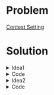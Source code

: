 # Problem
[Contest Setting](https://www.hackerrank.com/contests/srbd-code-contest-2023-round-1/challenges/contest-setting-1)

# Solution
<details>
<Summary>Idea1</Summary>
We can just do a binary search on the value of $m$ to find the maximum value of $m$. After that, we can say, $N = 2^m$
</details>
<details>
<Summary>Code</Summary>
    
```cpp

#include <bits/stdc++.h>
using namespace std;
typedef long long ll;
const ll INF = 1e9;

// Binary Search

void solve() 
{   
    ll B, y; cin >> B >> y;
    ll low = 0, high = INF;
    ll ans=0;
    while(low<=high)
    {
        ll mid = (low+high)/2;
        ll a =mid/2;
        ll b = mid-a;
        if(mid*y+a*a+b*b<=B)
        {
            ans=mid;
            low=mid+1;
        }
        else high=mid-1;
    }
    cout<<(1ll<<ans)<<'\n';
}

signed main() 
{
    ios_base::sync_with_stdio(0), cin.tie(0);
    int T = 1;
    cin >> T;
    for(int t = 1; t <= T; t++) {
        solve();
    }
}
```
</details>

<details>
<Summary>Idea2</Summary>
Quadratic equation: $m^2$ + 2my -2b=0
</details>
<details>
<Summary>Code</Summary>
    
```cpp
#include <bits/stdc++.h>
using namespace std;
typedef long long int ll;
#define lll __int128_t
#define mp make_pair
#define pb push_back
#define F first
#define S second
#define SetBit(x, k) (x |= (1LL << k))
#define ClearBit(x, k) (x &= ~(1LL << k))
#define CheckBit(x, k) (x & (1LL << k))
const ll inf = 1e18;
const ll md = 998244353;
const ll N = 2e5+5;

ll dx[]={0,1,0,-1};
ll dy[]={1,0,-1,0};
ll dxx[]={0,1,0,-1,1,1,-1,-1};
ll dyy[]={1,0,-1,0,1,-1,1,-1};

mt19937 rng(chrono::steady_clock::now().time_since_epoch().count());
int my_random(int l, int r)
{
    return uniform_int_distribution<int>(l, r) (rng);
}

void solve()
{
    ll b, y;
    cin >> b >> y;
    ll tmp = (-(2*y)+sqrt((4*y*y)+(8*b)))/2;
    ll ans = pow(2,tmp);
    cout<<ans<<'\n';
}

int main()
{
    //freopen("input.txt", "r", stdin);
    //freopen("output.txt", "w", stdout);
    ios_base::sync_with_stdio(false);
    cin.tie(NULL);cout.tie(NULL);
    ll T; T=1; 
    cin >> T;
    for(ll i=1;i<=T;i++)
    {   
        //cout<<"Case "<<i<<": ";
        solve();
    }
}
```
    
</details>
